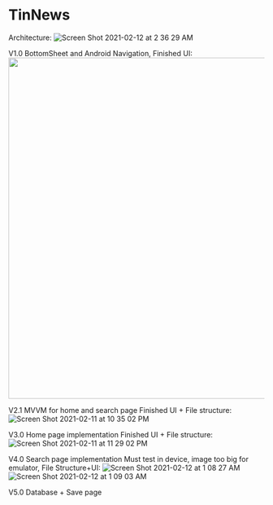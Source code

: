 # TinNews
Architecture:
![Screen Shot 2021-02-12 at 2 36 29 AM](https://user-images.githubusercontent.com/63526490/107757988-1facfb80-6cdb-11eb-8622-c8b953cf5d89.png)

V1.0 BottomSheet and Android Navigation,
Finished UI:
<img src="https://user-images.githubusercontent.com/63526490/99637832-44564780-29fa-11eb-8750-01e02725e064.png" width="670">

V2.1 MVVM for home and search page
Finished UI + File structure:
![Screen Shot 2021-02-11 at 10 35 02 PM](https://user-images.githubusercontent.com/63526490/107737508-6853bd00-6cb9-11eb-9c10-3757b2163081.png)

V3.0 Home page implementation
Finished UI + File structure:
![Screen Shot 2021-02-11 at 11 29 02 PM](https://user-images.githubusercontent.com/63526490/107740883-ef586380-6cc0-11eb-9138-7dc43ec6e882.png)

V4.0 Search page implementation
Must test in device, image too big for emulator, File Structure+UI:
![Screen Shot 2021-02-12 at 1 08 27 AM](https://user-images.githubusercontent.com/63526490/107749049-d191fb00-6cce-11eb-81e6-27a7d44edac9.png)
![Screen Shot 2021-02-12 at 1 09 03 AM](https://user-images.githubusercontent.com/63526490/107749101-ea021580-6cce-11eb-8108-5e15a782c2a9.png)

V5.0 Database + Save page
